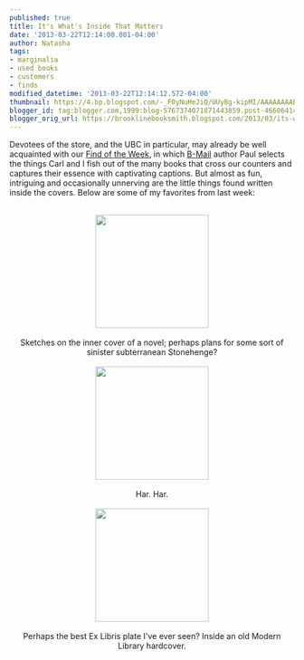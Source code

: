 ```yaml
---
published: true
title: It's What's Inside That Matters
date: '2013-03-22T12:14:00.001-04:00'
author: Natasha
tags:
- marginalia
- used books
- customers
- finds
modified_datetime: '2013-03-22T12:14:12.572-04:00'
thumbnail: https://4.bp.blogspot.com/-_F0yNuHeJiQ/UUyBg-kipMI/AAAAAAAABM4/CgpWBgjG_p4/s72-c/322_stonehenge.jpg
blogger_id: tag:blogger.com,1999:blog-5767374071871443859.post-4660641425531080478
blogger_orig_url: https://brooklinebooksmith.blogspot.com/2013/03/its-whats-inside-that-matters.html
---
```


Devotees of the store, and the UBC in particular, may already be well acquainted with our <a href="https://www.brooklinebooksmith.com/events/findarchive.htm">Find of the Week</a>, in which <a href="https://www.brooklinebooksmith.com/b-mail.htm">B-Mail</a> author Paul selects the things Carl and I fish out of the many books that cross our counters and captures their essence with captivating captions. But almost as fun, intriguing and occasionally unnerving are the little things found written inside the covers. Below are some of my favorites from last week:<br /><br /><div class="separator" style="clear: both; text-align: center;"><a href="https://4.bp.blogspot.com/-_F0yNuHeJiQ/UUyBg-kipMI/AAAAAAAABM4/CgpWBgjG_p4/s1600/322_stonehenge.jpg" imageanchor="1" style="margin-left: 1em; margin-right: 1em;"><img border="0" height="200" src="https://4.bp.blogspot.com/-_F0yNuHeJiQ/UUyBg-kipMI/AAAAAAAABM4/CgpWBgjG_p4/s200/322_stonehenge.jpg" width="200" /></a></div><div class="separator" style="clear: both; text-align: center;"><br /></div><div class="separator" style="clear: both; text-align: center;">Sketches on the inner cover of a novel; perhaps plans for some sort of sinister subterranean Stonehenge?</div><br /><div class="separator" style="clear: both; text-align: center;"><a href="https://3.bp.blogspot.com/-yGmlgVsLuag/UUyBhCeUflI/AAAAAAAABM8/6VxtGY-sqdA/s1600/322_ana.jpg" imageanchor="1" style="margin-left: 1em; margin-right: 1em;"><img border="0" height="200" src="https://3.bp.blogspot.com/-yGmlgVsLuag/UUyBhCeUflI/AAAAAAAABM8/6VxtGY-sqdA/s200/322_ana.jpg" width="200" /></a></div><div class="separator" style="clear: both; text-align: center;"><br /></div><div class="separator" style="clear: both; text-align: center;">Har. Har.</div><br /><div class="separator" style="clear: both; text-align: center;"><a href="https://3.bp.blogspot.com/-Wdjuc-oNPS4/UUyBhdNJm5I/AAAAAAAABNI/62XBGqnN1Kg/s1600/322_exlibris.jpg" imageanchor="1" style="margin-left: 1em; margin-right: 1em;"><img border="0" height="200" src="https://3.bp.blogspot.com/-Wdjuc-oNPS4/UUyBhdNJm5I/AAAAAAAABNI/62XBGqnN1Kg/s200/322_exlibris.jpg" width="200" /></a></div><div class="separator" style="clear: both; text-align: center;"><br /></div><div class="separator" style="clear: both; text-align: center;">Perhaps the best Ex Libris plate I've ever seen? Inside an old Modern Library hardcover.</div><br />